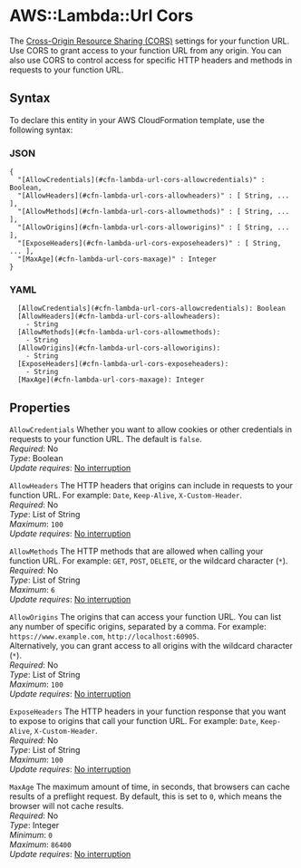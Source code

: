 # AWS::Lambda::Url Cors<a name="aws-properties-lambda-url-cors"></a>

The [Cross\-Origin Resource Sharing \(CORS\)](https://developer.mozilla.org/en-US/docs/Web/HTTP/CORS) settings for your function URL\. Use CORS to grant access to your function URL from any origin\. You can also use CORS to control access for specific HTTP headers and methods in requests to your function URL\.

## Syntax<a name="aws-properties-lambda-url-cors-syntax"></a>

To declare this entity in your AWS CloudFormation template, use the following syntax:

### JSON<a name="aws-properties-lambda-url-cors-syntax.json"></a>

```
{
  "[AllowCredentials](#cfn-lambda-url-cors-allowcredentials)" : Boolean,
  "[AllowHeaders](#cfn-lambda-url-cors-allowheaders)" : [ String, ... ],
  "[AllowMethods](#cfn-lambda-url-cors-allowmethods)" : [ String, ... ],
  "[AllowOrigins](#cfn-lambda-url-cors-alloworigins)" : [ String, ... ],
  "[ExposeHeaders](#cfn-lambda-url-cors-exposeheaders)" : [ String, ... ],
  "[MaxAge](#cfn-lambda-url-cors-maxage)" : Integer
}
```

### YAML<a name="aws-properties-lambda-url-cors-syntax.yaml"></a>

```
  [AllowCredentials](#cfn-lambda-url-cors-allowcredentials): Boolean
  [AllowHeaders](#cfn-lambda-url-cors-allowheaders): 
    - String
  [AllowMethods](#cfn-lambda-url-cors-allowmethods): 
    - String
  [AllowOrigins](#cfn-lambda-url-cors-alloworigins): 
    - String
  [ExposeHeaders](#cfn-lambda-url-cors-exposeheaders): 
    - String
  [MaxAge](#cfn-lambda-url-cors-maxage): Integer
```

## Properties<a name="aws-properties-lambda-url-cors-properties"></a>

`AllowCredentials`  <a name="cfn-lambda-url-cors-allowcredentials"></a>
Whether you want to allow cookies or other credentials in requests to your function URL\. The default is `false`\.  
*Required*: No  
*Type*: Boolean  
*Update requires*: [No interruption](https://docs.aws.amazon.com/AWSCloudFormation/latest/UserGuide/using-cfn-updating-stacks-update-behaviors.html#update-no-interrupt)

`AllowHeaders`  <a name="cfn-lambda-url-cors-allowheaders"></a>
The HTTP headers that origins can include in requests to your function URL\. For example: `Date`, `Keep-Alive`, `X-Custom-Header`\.  
*Required*: No  
*Type*: List of String  
*Maximum*: `100`  
*Update requires*: [No interruption](https://docs.aws.amazon.com/AWSCloudFormation/latest/UserGuide/using-cfn-updating-stacks-update-behaviors.html#update-no-interrupt)

`AllowMethods`  <a name="cfn-lambda-url-cors-allowmethods"></a>
The HTTP methods that are allowed when calling your function URL\. For example: `GET`, `POST`, `DELETE`, or the wildcard character \(`*`\)\.  
*Required*: No  
*Type*: List of String  
*Maximum*: `6`  
*Update requires*: [No interruption](https://docs.aws.amazon.com/AWSCloudFormation/latest/UserGuide/using-cfn-updating-stacks-update-behaviors.html#update-no-interrupt)

`AllowOrigins`  <a name="cfn-lambda-url-cors-alloworigins"></a>
The origins that can access your function URL\. You can list any number of specific origins, separated by a comma\. For example: `https://www.example.com`, `http://localhost:60905`\.  
Alternatively, you can grant access to all origins with the wildcard character \(`*`\)\.   
*Required*: No  
*Type*: List of String  
*Maximum*: `100`  
*Update requires*: [No interruption](https://docs.aws.amazon.com/AWSCloudFormation/latest/UserGuide/using-cfn-updating-stacks-update-behaviors.html#update-no-interrupt)

`ExposeHeaders`  <a name="cfn-lambda-url-cors-exposeheaders"></a>
The HTTP headers in your function response that you want to expose to origins that call your function URL\. For example: `Date`, `Keep-Alive`, `X-Custom-Header`\.  
*Required*: No  
*Type*: List of String  
*Maximum*: `100`  
*Update requires*: [No interruption](https://docs.aws.amazon.com/AWSCloudFormation/latest/UserGuide/using-cfn-updating-stacks-update-behaviors.html#update-no-interrupt)

`MaxAge`  <a name="cfn-lambda-url-cors-maxage"></a>
The maximum amount of time, in seconds, that browsers can cache results of a preflight request\. By default, this is set to `0`, which means the browser will not cache results\.  
*Required*: No  
*Type*: Integer  
*Minimum*: `0`  
*Maximum*: `86400`  
*Update requires*: [No interruption](https://docs.aws.amazon.com/AWSCloudFormation/latest/UserGuide/using-cfn-updating-stacks-update-behaviors.html#update-no-interrupt)